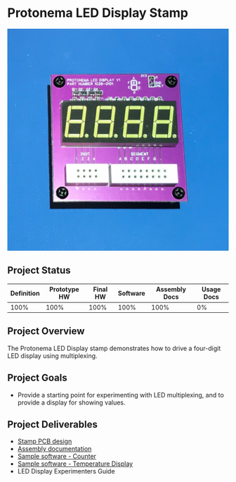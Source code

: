 # Protonema LED Display Stamp
![Photo of a 1038A LED Display stamp](1038-8010/images/1038A.jpg)

## Project Status

Definition | Prototype HW | Final HW | Software | Assembly Docs | Usage Docs |
|-|-|-|-|-|-|
100% | 100% | 100% | 100% | 100% | 0% |

## Project Overview
The Protonema LED Display stamp demonstrates how to drive a four-digit LED display using multiplexing.

## Project Goals
* Provide a starting point for experimenting with LED multiplexing, and to provide a display for showing values.

## Project Deliverables
* [Stamp PCB design](https://github.com/dslik/protonema/tree/main/stamps/1038A/1038-0101/latest)
* [Assembly documentation](https://dslik.github.io/protonema/stamps/1038A/1038-8010.pdf)
* [Sample software - Counter](https://github.com/dslik/protonema/tree/main/stamps/1038A/1038-9101)
* [Sample software - Temperature Display](https://github.com/dslik/protonema/tree/main/stamps/1038A/1038-9102)
* LED Display Experimenters Guide
